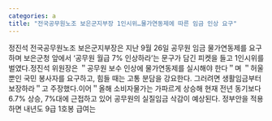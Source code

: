```yaml
---
categories: a
title: "전국공무원노조 보은군지부장 1인시위…물가연동제에 따른 임금 인상 요구"
---
```

정진석 전국공무원노조 보은군지부장은 지난 9월 26일 공무원 임금 물가연동제를 요구하며 보은군청 앞에서 ‘공무원 월급 7% 인상하라’는 문구가 담긴 피켓을 들고 1인시위를 벌였다.정진석 위원장은 ＂공무원 보수 인상에 물가연동제를 실시해야 한다＂며 ＂허울뿐인 국민 봉사자를 요구하고, 힘들 때는 고통 분담을 강요한다. 그러려면 생활임금부터 보장하라＂고 주장했다.이어＂올해 소비자물가는 가파르게 상승해 현재 전년 동기보다 6.7% 상승, 7%대에 근접하고 있어 공무원의 실질임금 삭감이 예상된다. 정부안을 적용하면 내년도 9급 1호봉 급여는